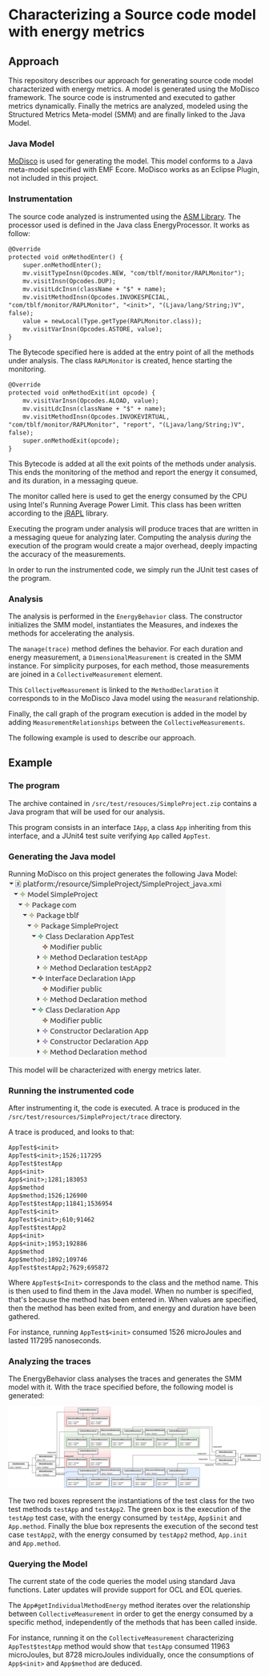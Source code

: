 
# Characterizing a Source code model with energy metrics

## Approach

This repository describes our approach for generating source code model characterized with energy metrics.
A model is generated using the MoDisco framework. The source code is instrumented and executed to gather metrics dynamically. 
Finally the metrics are analyzed, modeled using the Structured Metrics Meta-model (SMM) and are finally linked to the Java Model.

### Java Model

[MoDisco](https://www.eclipse.org/MoDisco/) is used for generating the model. This model conforms to a Java meta-model specified with EMF Ecore. MoDisco works as an Eclipse Plugin, not included in this project. 

### Instrumentation

The source code analyzed is instrumented using the [ASM Library](https://asm.ow2.io/). The processor used is defined in the Java class EnergyProcessor. 
It works as follow:

```
@Override  
protected void onMethodEnter() {  
	super.onMethodEnter();  
	mv.visitTypeInsn(Opcodes.NEW, "com/tblf/monitor/RAPLMonitor");  
	mv.visitInsn(Opcodes.DUP);  
	mv.visitLdcInsn(className + "$" + name);  
	mv.visitMethodInsn(Opcodes.INVOKESPECIAL, "com/tblf/monitor/RAPLMonitor", "<init>", "(Ljava/lang/String;)V", false);
	value = newLocal(Type.getType(RAPLMonitor.class));  
	mv.visitVarInsn(Opcodes.ASTORE, value);  
}
```
The Bytecode specified here is added at the entry point of all the methods under analysis. The class `RAPLMonitor` is created, hence starting the monitoring.

```
@Override  
protected void onMethodExit(int opcode) {  
	mv.visitVarInsn(Opcodes.ALOAD, value);  
	mv.visitLdcInsn(className + "$" + name);  
	mv.visitMethodInsn(Opcodes.INVOKEVIRTUAL, "com/tblf/monitor/RAPLMonitor", "report", "(Ljava/lang/String;)V", false);  
	super.onMethodExit(opcode);  
}
```

This Bytecode is added at all the exit points of the methods under analysis. This ends the monitoring of the method and report the energy it consumed, and its duration, in a messaging queue. 

The monitor called here is used to get the energy consumed by the CPU using Intel's Running Average Power Limit. This class has been written according to the [jRAPL](http://kliu20.github.io/jRAPL/) library. 

Executing the program under analysis will produce traces that are written in a messaging queue for analyzing later. Computing the analysis *during* the execution of the program would create a major overhead, deeply impacting the accuracy of the measurements. 

In order to run the instrumented code, we simply run the JUnit test cases of the program.

### Analysis 

The analysis is performed in the `EnergyBehavior` class. The constructor initializes the SMM model, instantiates the Measures, and indexes the methods for accelerating the analysis.

The `manage(trace)` method defines the behavior.  For each duration and energy measurement, a `DimensionalMeasurement` is created in the SMM instance. For simplicity purposes, for each method, those measurements are joined in a `CollectiveMeasurement` element. 

This `CollectiveMeasurement` is linked to the `MethodDeclaration` it corresponds to in the MoDisco Java model using the  `measurand` relationship. 

Finally,  the call graph of the program execution is added in the model by adding `MeasurementRelationships` between the `CollectiveMeasurements`.

The following example is used to describe our approach.

## Example

### The program

The archive contained in `/src/test/resouces/SimpleProject.zip` contains a Java program that will be used for our analysis. 

This program consists in an interface `IApp`, a class `App` inheriting from this interface, and a JUnit4 test suite verifying `App` called `AppTest`.

### Generating the Java model

Running MoDisco on this project generates the following Java Model: 
![](pics/java_model.png?raw=true "Java Model")

This model will be characterized with energy metrics later.

### Running the instrumented code

After instrumenting it, the code is executed. A trace is produced in the `/src/test/resources/SimpleProject/trace`  directory. 

A trace is produced, and looks to that: 
```
AppTest$<init>  
AppTest$<init>;1526;117295  
AppTest$testApp  
App$<init>  
App$<init>;1281;183053  
App$method  
App$method;1526;126900  
AppTest$testApp;11841;1536954  
AppTest$<init>  
AppTest$<init>;610;91462  
AppTest$testApp2  
App$<init>  
App$<init>;1953;192886  
App$method  
App$method;1892;109746  
AppTest$testApp2;7629;695872
```
Where `AppTest$<Init>` corresponds to the class and the method name. This is then used to find them in the Java model. When no number is specified, that's because the method has been entered in. When values are specified, then the method has been exited from, and energy and duration have been gathered.

For instance, running `AppTest$<init>` consumed 1526 microJoules and lasted 117295 nanoseconds.

### Analyzing the traces

The EnergyBehavior class analyses the traces and generates the SMM model with it. With the trace specified before, the following model is generated: 

![](pics/smmmodel.png?raw=true "SMM Model")

The two red boxes represent the instantiations of the test class for the two test methods `testApp` and `testApp2`. The green box is the execution of the `testApp` test case, with the energy consumed by `testApp`, `App$init` and `App.method`. 
Finally the blue box represents the execution of the second test case `testApp2`, with the energy consumed by `testApp2` method, `App.init` and `App.method`.

### Querying the Model 

The current state of the code queries the model using standard Java functions. Later updates will provide support for OCL and EOL queries. 

The `App#getIndividualMethodEnergy` method iterates over the relationship between `CollectiveMeasurement` in order to get the energy consumed by a specific method, independently of the methods that has been called inside. 

For instance, running it on the `CollectiveMeasurement` characterizing `AppTest$testApp` method would show that `testApp` consumed 11963 microJoules, but 8728 microJoules individually, once the consumptions of `App$<init>` and `App$method` are deduced.

